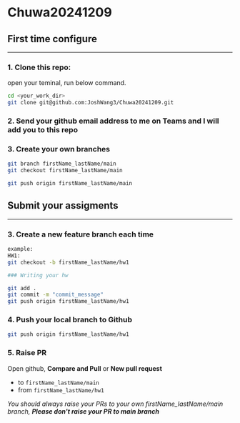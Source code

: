 # Chuwa20241209





## First time configure

---

### 1. Clone this repo:

open your teminal, run below command.

```bash
cd <your_work_dir>
git clone git@github.com:JoshWang3/Chuwa20241209.git
```

### 2. Send your github email address to me on Teams and I will add you to this repo



### 3. Create your own branches

```bash
git branch firstName_lastName/main
git checkout firstName_lastName/main

git push origin firstName_lastName/main
```



## Submit your assigments

---

### 3. Create a new feature branch each time

```bash
example: 
HW1:
git checkout -b firstName_lastName/hw1

### Writing your hw

git add .
git commit -m "commit_message"
git push origin firstName_lastName/hw1
```



### 4. Push your local branch to Github

```bash
git push origin firstName_lastName/hw1
```



### 5. Raise PR

Open github, **Compare and Pull** or **New pull request**

- to `firstName_lastName/main`
- from `firstName_lastName/hw1`

*You should always raise your PRs to your own firstName_lastName/main branch, **Please don't raise your PR to main branch***
